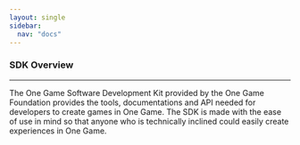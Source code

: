 ```yaml
---
layout: single
sidebar:
  nav: "docs"
---
```


### SDK Overview
-----------------------------

The One Game Software Development Kit provided by the One Game Foundation provides the tools, documentations and API needed for developers to create games in One Game. The SDK is made with the ease of use in mind so that anyone who is technically inclined could easily create experiences in One Game. 
